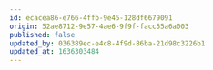 ```yaml
---
id: ecacea86-e766-4ffb-9e45-128df6679091
origin: 52ae8712-9e57-4ae6-9f9f-facc55a6a003
published: false
updated_by: 036389ec-e4c8-4f9d-86ba-21d98c3226b1
updated_at: 1636303484
---
```

